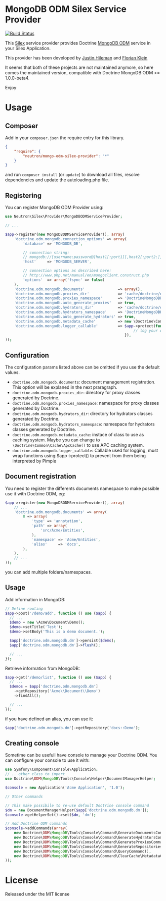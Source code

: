 # MongoDB ODM Silex Service Provider

[![Build Status](https://secure.travis-ci.org/romainneutron/MongoDB-ODM-Silex-Provider.png?branch=master)](https://travis-ci.org/romainneutron/MongoDB-ODM-Silex-Provider)

This [Silex](silex.sensiolabs.org/) service provider provides Doctrine
[MongoDB ODM](http://docs.doctrine-project.org/projects/doctrine-mongodb-odm/en/latest/index.html)
service in your Silex Application.

This provider has been developed by [Justin Hileman](https://github.com/bobthecow/SilexExtensions/tree/master/DoctrineMongoDB/src)
and [Florian Klein](https://github.com/docteurklein/SilexServiceProviders/tree/master/DoctrineMongoDB/src)

It seems that both of these projects are not maintained anymore, so here comes
the maintained version, compatible with Doctrine MongoDB ODM >= 1.0.0-beta4.

Enjoy

# Usage

## Composer

Add in your ```composer.json``` the require entry for this library.

```json
{
    "require": {
        "neutron/mongo-odm-silex-provider": "*"
    }
}
```

and run ```composer install``` (or ```update```) to download all files, resolve dependencies and update the autoloading.php file.

## Registering

You can register MongoDB ODM Provider using:

```php
use Neutron\Silex\Provider\MongoDBODMServiceProvider;

// ...

$app->register(new MongoDBODMServiceProvider(), array(
    'doctrine.odm.mongodb.connection_options' => array(
        'database' => 'MONGODB_DB',

        // connection string:
        // mongodb://[username:password@]host1[:port1][,host2[:port2:],...]/db
        'host'     => 'MONGODB_SERVER',

        // connection options as described here:
        // http://www.php.net/manual/en/mongoclient.construct.php
        'options'  => array('fsync' => false)
    ),
    'doctrine.odm.mongodb.documents'               => array(),
    'doctrine.odm.mongodb.proxies_dir'             => 'cache/doctrine/odm/mongodb/Proxy',
    'doctrine.odm.mongodb.proxies_namespace'       => 'DoctrineMongoDBProxy',
    'doctrine.odm.mongodb.auto_generate_proxies'   => true,
    'doctrine.odm.mongodb.hydrators_dir'           => 'cache/doctrine/odm/mongodb/Hydrator',
    'doctrine.odm.mongodb.hydrators_namespace'     => 'DoctrineMongoDBHydrator',
    'doctrine.odm.mongodb.auto_generate_hydrators' => true,
    'doctrine.odm.mongodb.metadata_cache'          => new \Doctrine\Common\Cache\ArrayCache(),
    'doctrine.odm.mongodb.logger_callable'         => $app->protect(function($query) {
                                                          // log your query
                                                      }),
));
```

## Configuration

The configuration params listed above can be omitted if you use the default values.

 * ```doctrine.odm.mongodb.documents```: document management registration. This option will be explaned in the next praragraph.
 * ```doctrine.odm.mongodb.proxies_dir```: directory for proxy classes generated by Doctrine.
 * ```doctrine.odm.mongodb.proxies_namespace```: namespace for proxy classes generated by Doctrine.
 * ```doctrine.odm.mongodb.hydrators_dir```: directory for hydrators classes generated by Doctrine.
 * ```doctrine.odm.mongodb.hydrators_namespace```: namespace for hydrators classes generated by Doctrine.
 * ```doctrine.odm.mongodb.metadata_cache```: instace of class to use as caching system. Maybe you can change to ```\Doctrine\Common\Cache\ApcCache()``` to use APC caching system.
 * ```doctrine.odm.mongodb.logger_callable```: Callable used for logging, must wrap functions using $app->protect() to prevent from them being interpreted by Pimple

## Document registration

You need to register the differents documents namespace to make possible use it with Doctrine ODM, eg:

```php
$app->register(new MongoDBODMServiceProvider(), array(
    // ...
    'doctrine.odm.mongodb.documents' => array(
        0 => array(
            'type' => 'annotation',
            'path' => array(
                'src/Acme/Entities',
            ),
            'namespace' => 'Acme/Entities',
            'alias'     => 'docs',
        ),
    ),
    // ...
));
```

you can add multiple folders/namespaces.

## Usage

Add information in MongoDB:

```php
// Define routing
$app->post('/demo/add', function () use ($app) {
  // ...
  $demo = new \Acme\Document\Demo();
  $demo->setTitle('Test');
  $demo->setBody('This is a demo document.');

  $app['doctrine.odm.mongodb.dm']->persist($demo);
  $app['doctrine.odm.mongodb.dm']->flush();

  // ...
});

```

Retrieve information from MongoDB:

``` php
$app->get('/demo/list', function () use ($app) {
  // ...
  $demos = $app['doctrine.odm.mongodb.dm']
    ->getRepository('Acme\\Document\\Demo')
    ->findAll();

  // ...
});
```

if you have defined an alias, you can use it:

```php
$app['doctrine.odm.mongodb.dm']->getRepository('docs::Demo');
```

## Creating console

Sometime can be usefull have console to manage your Doctrine ODM. You can configure your console to use it with:

```php
use Symfony\Component\Console\Application;
// .. other class to import
use Doctrine\ODM\MongoDB\Tools\Console\Helper\DocumentManagerHelper;

$console = new Application('Acme Application', '1.0');

// Other commands

// This make possibile to re-use default Doctrine console command
$dm = new DocumentManagerHelper($app['doctrine.odm.mongodb.dm']);
$console->getHelperSet()->set($dm, 'dm');

// Add Doctrine ODM commands
$console->addCommands(array(
    new Doctrine\ODM\MongoDB\Tools\Console\Command\GenerateDocumentsCommand(),
    new Doctrine\ODM\MongoDB\Tools\Console\Command\GenerateHydratorsCommand(),
    new Doctrine\ODM\MongoDB\Tools\Console\Command\GenerateProxiesCommand(),
    new Doctrine\ODM\MongoDB\Tools\Console\Command\GenerateRepositoriesCommand(),
    new Doctrine\ODM\MongoDB\Tools\Console\Command\QueryCommand(),
    new Doctrine\ODM\MongoDB\Tools\Console\Command\ClearCache\MetadataCommand(),
));
```

# License

Released under the MIT license
